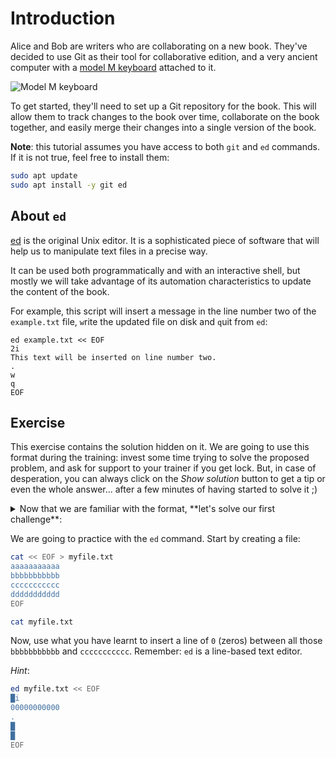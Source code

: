 # Introduction

Alice and Bob are writers who are collaborating on a new book. They've decided to use Git as their tool for collaborative edition, and a very ancient computer with a [model M keyboard](https://en.wikipedia.org/wiki/Model_M_keyboard) attached to it.

![Model M keyboard](https://upload.wikimedia.org/wikipedia/commons/thumb/4/48/IBM_Model_M.png/800px-IBM_Model_M.png)

To get started, they'll need to set up a Git repository for the book. This will allow them to track changes to the book over time, collaborate on the book together, and easily merge their changes into a single version of the book.

**Note**: this tutorial assumes you have access to both `git` and `ed` commands. If it is not true, feel free to install them:

```bash
sudo apt update
sudo apt install -y git ed
```

## About `ed`

[ed](https://www.cheat-sheets.org/project/tldr/command/ed/) is the original Unix editor. It is a sophisticated piece of software that will help us to manipulate text files in a precise way.

It can be used both programmatically and with an interactive shell, but mostly we will take advantage of its automation characteristics to update the content of the book.

For example, this script will insert a message in the line number two of the `example.txt` file, `w`rite the updated file on disk and `q`uit from `ed`:

```ignore
ed example.txt << EOF
2i
This text will be inserted on line number two.
.
w
q
EOF
```

## Exercise

This exercise contains the solution hidden on it. We are going to use this format during the training: invest some time trying to solve the proposed problem, and ask for support to your trainer if you get lock. But, in case of desperation, you can always click on the *Show solution* button to get a tip or even the whole answer... after a few minutes of having started to solve it ;)

<details>
<summary>
Now that we are familiar with the format, **let's solve our first challenge**:

We are going to practice with the `ed` command. Start by creating a file:

```bash
cat << EOF > myfile.txt
aaaaaaaaaaa
bbbbbbbbbbb
ccccccccccc
ddddddddddd
EOF

cat myfile.txt
```

Now, use what you have learnt to insert a line of `0` (zeros) between all those `bbbbbbbbbbb` and `ccccccccccc`. Remember: `ed` is a line-based text editor.

*Hint*:

```bash
ed myfile.txt << EOF
█i
00000000000
.
█
█
EOF
```

</summary>

---
#### Solution:

```bash
ed myfile.txt << EOF
3i
00000000000
.
w
q
EOF

cat myfile.txt
```
---
</details>
